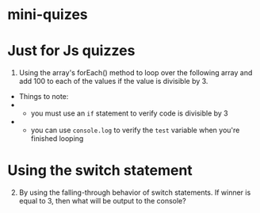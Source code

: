 # mini-quizes
# Just for Js quizzes 
1. Using the array's forEach() method to loop over the following array and add 100 to each of the values if the value is divisible by 3.
* Things to note:
 *  - you must use an `if` statement to verify code is divisible by 3
 *  - you can use `console.log` to verify the `test` variable when you're finished looping

# Using the switch statement
2. By using the falling-through behavior of switch statements. If winner is equal to 3, then what will be output to the console?
